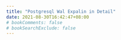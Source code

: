 ```yaml
---
title: "Postgresql Wal Expalin in Detail"
date: 2021-08-30T16:42:47+08:00
# bookComments: false
# bookSearchExclude: false
---
```

